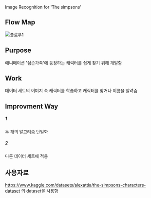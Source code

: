 Image Recognition for 'The simpsons' 
## Flow Map
![플로우1](https://github.com/user-attachments/assets/c4036467-e767-4019-b8bc-c917742d9ab8)

## Purpose
애니메이션 '심슨가족'에 등장하는 캐릭터를 쉽게 찾기 위해 개발함

## Work
데이터 세트의 이미지 속 캐릭터를 학습하고 캐릭터를 찾거나 이름을 알려줌

## Improvment Way
##### 1
두 개의 알고리즘 단일화
##### 2
다른 데이터 세트에 적용
 

## 사용자료
<https://www.kaggle.com/datasets/alexattia/the-simpsons-characters-dataset> 의 dataset을 사용함
